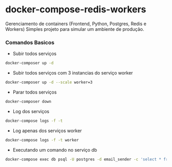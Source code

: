 # docker-compose-redis-workers
Gerenciamento de containers (Frontend, Python, Postgres, Redis e Workers)
Simples projeto para simular um ambiente de produção.

### Comandos Basicos

* Subir todos serviços
```sh
docker-composer up -d
```

* Subir todos serviços com 3 instancias do serviço worker
```sh
docker-composer up -d --scale worker=3
```

* Parar todos serviços
```sh
docker-composer down
```

* Log dos serviços
```sh
docker-compose logs -f -t
```

* Log apenas dos serviços worker
```sh
docker-compose logs -f -t worker
```

* Executando um comando no serviço db
```sh
docker-compose exec db psql -U postgres -d email_sender -c 'select * from emails'
```
